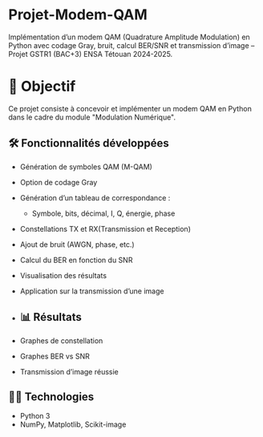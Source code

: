 # Projet-Modem-QAM
Implémentation d’un modem QAM (Quadrature Amplitude Modulation) en Python avec codage Gray, bruit, calcul BER/SNR et transmission d’image – Projet GSTR1 (BAC+3) ENSA Tétouan 2024-2025.

# 🎯 Objectif
Ce projet consiste à concevoir et implémenter un modem QAM en Python dans le cadre du module "Modulation Numérique".

## 🛠 Fonctionnalités développées
- Génération de symboles QAM (M-QAM)
- Option de codage Gray
- Génération d’un tableau de correspondance :
  - Symbole, bits, décimal, I, Q, énergie, phase
- Constellations TX et RX(Transmission et Reception)
- Ajout de bruit (AWGN, phase, etc.)
- Calcul du BER en fonction du SNR
- Visualisation des résultats
- Application sur la transmission d’une image

- ## 📊 Résultats
- Graphes de constellation
- Graphes BER vs SNR
- Transmission d’image réussie

## 👨‍💻 Technologies
- Python 3
- NumPy, Matplotlib, Scikit-image
